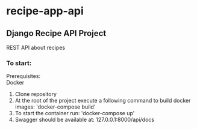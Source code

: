 # recipe-app-api
## Django Recipe API Project
REST API about recipes

### To start:
Prerequisites: <br />
Docker <br />

1. Clone repository 
2. At the root of the project execute a following command to build docker images: 'docker-compose build'
3. To start the container run: 'docker-compose up'
4. Swagger should be available at: 127.0.0.1:8000/api/docs
